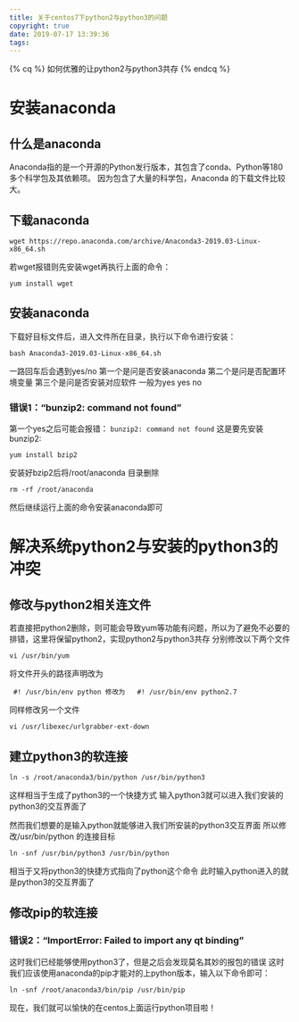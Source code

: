 ```yaml
---
title: 关于centos7下python2与python3的问题
copyright: true
date: 2019-07-17 13:39:36
tags:
---
```


{% cq %}
如何优雅的让python2与python3共存
{% endcq %}
<!--more-->

# 安装anaconda
## 什么是anaconda
Anaconda指的是一个开源的Python发行版本，其包含了conda、Python等180多个科学包及其依赖项。  因为包含了大量的科学包，Anaconda 的下载文件比较大。

## 下载anaconda
```
wget https://repo.anaconda.com/archive/Anaconda3-2019.03-Linux-x86_64.sh
```
若wget报错则先安装wget再执行上面的命令：

    yum install wget
  ## 安装anaconda
下载好目标文件后，进入文件所在目录，执行以下命令进行安装：

    bash Anaconda3-2019.03-Linux-x86_64.sh

一路回车后会遇到yes/no
第一个是问是否安装anaconda
第二个是问是否配置环境变量
第三个是问是否安装对应软件
一般为yes yes no
### 错误1：“bunzip2: command not found”
第一个yes之后可能会报错：
`bunzip2: command not found`
这是要先安装bunzip2:

    yum install bzip2
安装好bzip2后将/root/anaconda 目录删除

    rm -rf /root/anaconda

然后继续运行上面的命令安装anaconda即可

# 解决系统python2与安装的python3的冲突
## 修改与python2相关连文件
若直接把python2删除，则可能会导致yum等功能有问题，所以为了避免不必要的排错，这里将保留python2，实现python2与python3共存
分别修改以下两个文件

    vi /usr/bin/yum 
将文件开头的路径声明改为

     #! /usr/bin/env python 修改为   #! /usr/bin/env python2.7
同样修改另一个文件

    vi /usr/libexec/urlgrabber-ext-down
    

## 建立python3的软连接

    ln -s /root/anaconda3/bin/python /usr/bin/python3

这样相当于生成了python3的一个快捷方式
输入python3就可以进入我们安装的python3的交互界面了

然而我们想要的是输入python就能够进入我们所安装的python3交互界面
所以修改/usr/bin/python 的连接目标

    ln -snf /usr/bin/python3 /usr/bin/python

相当于又将python3的快捷方式指向了python这个命令
此时输入python进入的就是python3的交互界面了

## 修改pip的软连接
### 错误2：“ImportError: Failed to import any qt binding”
这时我们已经能够使用python3了，但是之后会发现莫名其妙的报包的错误
这时我们应该使用anaconda的pip才能对的上python版本，输入以下命令即可：

    ln -snf /root/anaconda3/bin/pip /usr/bin/pip


现在，我们就可以愉快的在centos上面运行python项目啦！